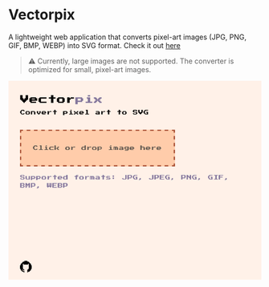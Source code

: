 # Vectorpix

A lightweight web application that converts pixel-art images (JPG, PNG, GIF, BMP, WEBP) into SVG format.
Check it out [here](https://402e.github.io/vectorpix)

> ⚠️ Currently, large images are not supported. The converter is optimized for small, pixel-art images.

![App Screenshot](assets/screenshot.png)
